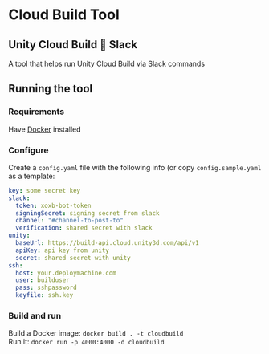 # Cloud Build Tool
## Unity Cloud Build 🤝 Slack

A tool that helps run Unity Cloud Build via Slack commands

## Running the tool

### Requirements

Have [Docker](https://www.docker.com/) installed

### Configure
Create a `config.yaml` file with the following info (or copy `config.sample.yaml` as a template:
```yaml
key: some secret key
slack:
  token: xoxb-bot-token
  signingSecret: signing secret from slack
  channel: "#channel-to-post-to"
  verification: shared secret with slack
unity:
  baseUrl: https://build-api.cloud.unity3d.com/api/v1
  apiKey: api key from unity
  secret: shared secret with unity
ssh:
  host: your.deploymachine.com
  user: builduser
  pass: sshpassword
  keyfile: ssh.key
```

### Build and run
Build a Docker image: `docker build . -t cloudbuild`   
Run it: `docker run -p 4000:4000 -d cloudbuild`